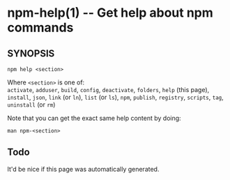 npm-help(1) -- Get help about npm commands
==========================================

## SYNOPSIS

    npm help <section>

Where `<section>` is one of:  
`activate`, `adduser`, `build`, `config`, `deactivate`, `folders`, `help`
(this page), `install`, `json`, `link` (or `ln`), `list` (or `ls`), `npm`,
`publish`, `registry`, `scripts`, `tag`, `uninstall` (or `rm`)

Note that you can get the exact same help content by doing:

    man npm-<section>

## Todo

It'd be nice if this page was automatically generated.
